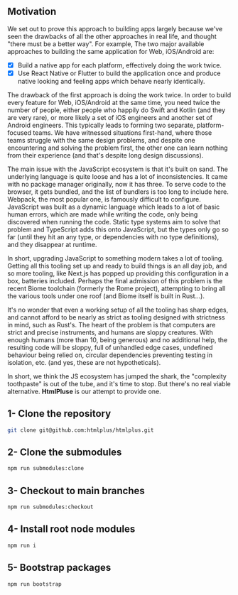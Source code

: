 ## Motivation

We set out to prove this approach to building apps largely because we've seen the drawbacks of all the other approaches in real life, and thought "there must be a better way". For example, The two major available approaches to building the same application for Web, iOS/Android are:

- [x] Build a native app for each platform, effectively doing the work twice.
- [x] Use React Native or Flutter to build the application once and produce native looking and feeling apps which behave nearly identically.

The drawback of the first approach is doing the work twice. In order to build every feature for Web, iOS/Android at the same time, you need twice the number of people, either people who happily do Swift and Kotlin (and they are very rare), or more likely a set of iOS engineers and another set of Android engineers. This typically leads to forming two separate, platform-focused teams. We have witnessed situations first-hand, where those teams struggle with the same design problems, and despite one encountering and solving the problem first, the other one can learn nothing from their experience (and that's despite long design discussions).

The main issue with the JavaScript ecosystem is that it's built on sand. The underlying language is quite loose and has a lot of inconsistencies. It came with no package manager originally, now it has three. To serve code to the browser, it gets bundled, and the list of bundlers is too long to include here. Webpack, the most popular one, is famously difficult to configure. JavaScript was built as a dynamic language which leads to a lot of basic human errors, which are made while writing the code, only being discovered when running the code. Static type systems aim to solve that problem and TypeScript adds this onto JavaScript, but the types only go so far (until they hit an any type, or dependencies with no type definitions), and they disappear at runtime.

In short, upgrading JavaScript to something modern takes a lot of tooling. Getting all this tooling set up and ready to build things is an all day job, and so more tooling, like Next.js has popped up providing this configuration in a box, batteries included. Perhaps the final admission of this problem is the recent Biome toolchain (formerly the Rome project), attempting to bring all the various tools under one roof (and Biome itself is built in Rust...).

It's no wonder that even a working setup of all the tooling has sharp edges, and cannot afford to be nearly as strict as tooling designed with strictness in mind, such as Rust's. The heart of the problem is that computers are strict and precise instruments, and humans are sloppy creatures. With enough humans (more than 10, being generous) and no additional help, the resulting code will be sloppy, full of unhandled edge cases, undefined behaviour being relied on, circular dependencies preventing testing in isolation, etc. (and yes, these are not hypotheticals).

In short, we think the JS ecosystem has jumped the shark, the "complexity toothpaste" is out of the tube, and it's time to stop. But there's no real viable alternative. **HtmlPluse** is our attempt to provide one.

## 1- Clone the repository

```bash
git clone git@github.com:htmlplus/htmlplus.git
```

## 2- Clone the submodules

```bash
npm run submodules:clone
```

## 3- Checkout to main branches

```bash
npm run submodules:checkout
```

## 4- Install root node modules

```bash
npm run i
```

## 5- Bootstrap packages

```bash
npm run bootstrap
```
